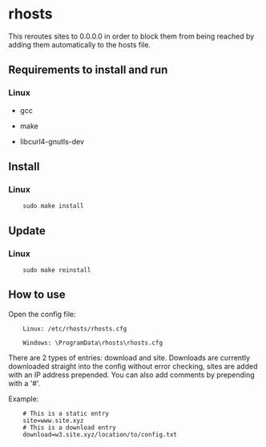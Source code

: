 # rhosts

This reroutes sites to 0.0.0.0 in order to block them from being reached by adding them automatically to the hosts file.   

## Requirements to install and run

### Linux

- gcc

- make

- libcurl4-gnutls-dev

## Install

### Linux

        sudo make install

## Update

### Linux

        sudo make reinstall

## How to use

Open the config file:    

        Linux: /etc/rhosts/rhosts.cfg

        Windows: \ProgramData\rhosts\rhosts.cfg


There are 2 types of entries: download and site. Downloads are currently downloaded straight into the config without error checking, sites are added with an IP address prepended. You can also add comments by prepending with a '#'.    

Example:    

        # This is a static entry
        site=www.site.xyz
        # This is a download entry
        download=w3.site.xyz/location/to/config.txt
